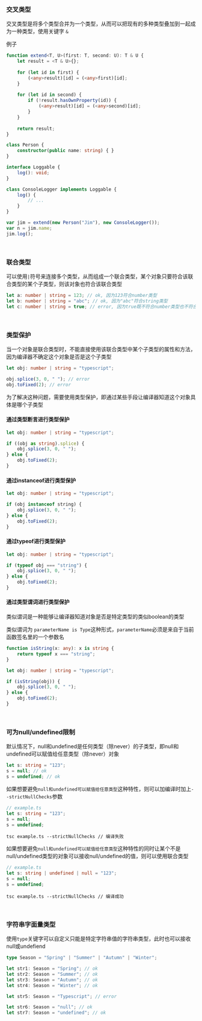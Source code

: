 ### 交叉类型

交叉类型是将多个类型合并为一个类型，从而可以把现有的多种类型叠加到一起成为一种类型，使用关键字 `&`

例子

```typescript
function extend<T, U>(first: T, second: U): T & U {
    let result = <T & U>{};
    
    for (let id in first) {
        (<any>result)[id] = (<any>first)[id];
    }
    
    for (let id in second) {
        if (!result.hasOwnProperty(id)) {
            (<any>result)[id] = (<any>second)[id];
        }
    }
    
    return result;
}

class Person {
    constructor(public name: string) { }
}

interface Loggable {
    log(): void;
}

class ConsoleLogger implements Loggable {
    log() {
        // ...
    }
}

var jim = extend(new Person("Jim"), new ConsoleLogger());
var n = jim.name;
jim.log();
```

<br/>

### 联合类型

可以使用`|`符号来连接多个类型，从而组成一个联合类型，某个对象只要符合该联合类型的某个子类型，则该对象也符合该联合类型

```typescript
let a: number | string = 123; // ok, 因为123符合number类型
let b: number | string = "abc"; // ok, 因为"abc"符合string类型
let c: number | string = true; // error, 因为true既不符合number类型也不符合string类型
```

<br/>

### 类型保护

当一个对象是联合类型时，不能直接使用该联合类型中某个子类型的属性和方法，因为编译器不确定这个对象是否是这个子类型

```typescript
let obj: number | string = "typescript";

obj.splice(3, 0, " "); // error
obj.toFixed(2); // error
```

为了解决这种问题，需要使用类型保护，即通过某些手段让编译器知道这个对象具体是哪个子类型

#### 通过类型断言进行类型保护

```typescript
let obj: number | string = "typescript";

if ((obj as string).splice) {
	obj.splice(3, 0, " ");    
} else {
	obj.toFixed(2);
}
```

#### 通过instanceof进行类型保护

```typescript
let obj: number | string = "typescript";

if (obj instanceof string) {
	obj.splice(3, 0, " ");    
} else {
	obj.toFixed(2);
}
```

#### 通过typeof进行类型保护

```typescript
let obj: number | string = "typescript";

if (typeof obj === "string") {
	obj.splice(3, 0, " ");    
} else {
	obj.toFixed(2);
}
```

#### 通过类型谓词进行类型保护

类似谓词是一种能够让编译器知道对象是否是特定类型的类似boolean的类型

类似谓词为 `parameterName is Type`这种形式，`parameterName`必须是来自于当前函数签名里的一个参数名

```typescript
function isString(x: any): x is string {
    return typeof x === "string";
}

let obj: number | string = "typescript";

if (isString(obj)) {
	obj.splice(3, 0, " ");    
} else {
	obj.toFixed(2);
}
```

<br/>

### 可为null/undefined限制

默认情况下，null和undefined是任何类型（除never）的子类型，即null和undefined可以赋值给任意类型（除never）对象

```typescript
let s: string = "123";
s = null; // ok
s = undefined; // ok
```

如果想要避免`null和undefined可以赋值给任意类型`这种特性，则可以加编译时加上`--strictNullChecks`参数

```typescript
// example.ts
let s: string = "123";
s = null;
s = undefined;
```

```shell
tsc example.ts --strictNullChecks // 编译失败
```

如果想要避免`null和undefined可以赋值给任意类型`这种特性的同时让某个不是null/undefined类型的对象可以接收null/undefined的值，则可以使用联合类型

```typescript
// example.ts
let s: string | undefined | null = "123";
s = null;
s = undefined;
```

```shell
tsc example.ts --strictNullChecks // 编译成功
```

<br/>

### 字符串字面量类型

使用`type`关键字可以自定义只能是特定字符串值的字符串类型，此时也可以接收null或undefiend

```typescript
type Season = "Spring" | "Summer" | "Autumn" | "Winter";

let str1: Season = "Spring"; // ok
let str2: Season = "Summer"; // ok
let str3: Season = "Autumn"; // ok
let str4: Season = "Winter"; // ok

let str5: Season = "Typescript"; // error

let str6: Season = "null"; // ok
let str7: Season = "undefined"; // ok
```

